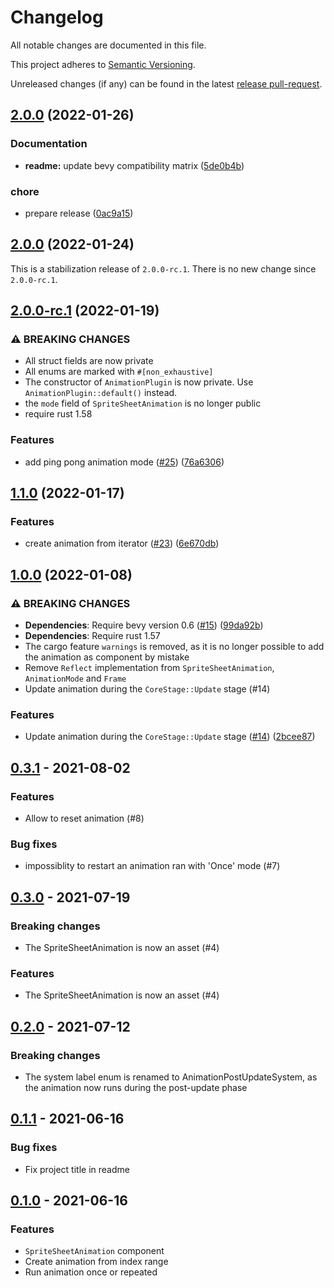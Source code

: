 # Changelog

All notable changes are documented in this file.

This project adheres to [Semantic Versioning].

Unreleased changes (if any) can be found in the latest [release pull-request]. 

[Semantic Versioning]: https://semver.org/spec/v2.0.0.html
[release pull-request]: https://github.com/jcornaz/benimator/pulls?q=is%3Apr+is%3Aopen+label%3A%22autorelease%3A+pending%22



## [2.0.0](https://github.com/jcornaz/benimator/compare/v2.0.0-rc.1...v2.0.0) (2022-01-26)


### Documentation

* **readme:** update bevy compatibility matrix ([5de0b4b](https://github.com/jcornaz/benimator/commit/5de0b4bba4447ef983f1b2ae0435d2349955b989))


### chore

* prepare release ([0ac9a15](https://github.com/jcornaz/benimator/commit/0ac9a1576b5e35736198a0ce0f5ae9e61c57b74c))

## [2.0.0](https://github.com/jcornaz/benimator/compare/v2.0.0-rc.1...v2.0.0) (2022-01-24)

This is a stabilization release of `2.0.0-rc.1`. There is no new change since `2.0.0-rc.1`.


## [2.0.0-rc.1](https://github.com/jcornaz/benimator/compare/v1.1.0...v2.0.0-rc.1) (2022-01-19)


### ⚠ BREAKING CHANGES

* All struct fields are now private
* All enums are marked with `#[non_exhaustive]`
* The constructor of `AnimationPlugin` is now private. Use `AnimationPlugin::default()` instead.
* the `mode` field of `SpriteSheetAnimation` is no longer public
* require rust 1.58

### Features

* add ping pong animation mode ([#25](https://github.com/jcornaz/benimator/issues/25)) ([76a6306](https://github.com/jcornaz/benimator/commit/76a6306c6becb3f1ea6c1bbfabf36cb8bd9e2de8))


## [1.1.0](https://github.com/jcornaz/benimator/compare/v1.0.0...v1.1.0) (2022-01-17)


### Features

* create animation from iterator ([#23](https://github.com/jcornaz/benimator/issues/23)) ([6e670db](https://github.com/jcornaz/benimator/commit/6e670db5f162a963318fab2759cdb4a5f3fd18b0))


## [1.0.0](https://github.com/jcornaz/benimator/compare/v0.3.1...v1.0.0) (2022-01-08)


### ⚠ BREAKING CHANGES

* **Dependencies**: Require bevy version 0.6 ([#15](https://github.com/jcornaz/benimator/issues/15)) ([99da92b](https://github.com/jcornaz/benimator/commit/99da92b094f6ba855e6ce1de592ed483aa2c7064))
* **Dependencies**: Require rust 1.57
* The cargo feature `warnings` is removed, as it is no longer possible to add the animation as component by mistake
* Remove `Reflect` implementation from `SpriteSheetAnimation`, `AnimationMode` and `Frame`
* Update animation during the `CoreStage::Update` stage (#14)

### Features

* Update animation during the `CoreStage::Update` stage ([#14](https://github.com/jcornaz/benimator/issues/14)) ([2bcee87](https://github.com/jcornaz/benimator/commit/2bcee87fee72460755af1ff562838e431d8d0cb9))


## [0.3.1] - 2021-08-02

### Features

* Allow to reset animation (#8)


### Bug fixes

* impossiblity to restart an animation ran with 'Once' mode (#7)



## [0.3.0] - 2021-07-19

### Breaking changes

* The SpriteSheetAnimation is now an asset (#4)


### Features

* The SpriteSheetAnimation is now an asset (#4)



## [0.2.0] - 2021-07-12

### Breaking changes

* The system label enum is renamed to
AnimationPostUpdateSystem, as the animation now runs during the
post-update phase



## [0.1.1] - 2021-06-16

### Bug fixes

* Fix project title in readme



## [0.1.0] - 2021-06-16

### Features

* `SpriteSheetAnimation` component
* Create animation from index range
* Run animation once or repeated


[Unreleased]: ../../compare/v0.3.1...HEAD
[0.3.1]: ../../compare/v0.3.0...v0.3.1
[0.3.0]: ../../compare/v0.2.0...v0.3.0
[0.2.0]: ../../compare/v0.1.1...v0.2.0
[0.1.1]: ../../compare/v0.1.0...v0.1.1
[0.1.0]: ../../compare/...v0.1.0
